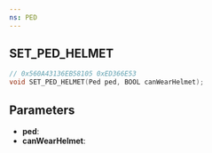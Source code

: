 ```yaml
---
ns: PED
---
```

## SET_PED_HELMET

```c
// 0x560A43136EB58105 0xED366E53
void SET_PED_HELMET(Ped ped, BOOL canWearHelmet);
```


## Parameters
* **ped**: 
* **canWearHelmet**: 


